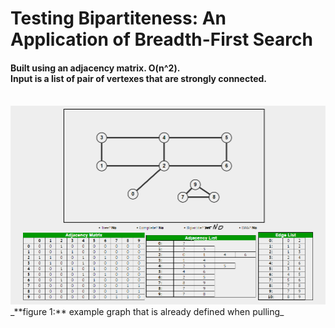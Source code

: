 <h1>Testing Bipartiteness: An Application of Breadth-First Search<br/></h1>
<h4>Built using an adjacency matrix. O(n^2).<br/> 
Input is a list of pair of vertexes that are strongly connected.<br/><br/></h4>
<img src="https://github.com/Peonsson/Testing_Bipartiteness/blob/master/src/main/resources/graph.PNG?raw=true">
_**figure 1:** example graph that is already defined when pulling_